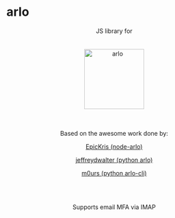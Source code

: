 # arlo
<span align="center">

<p>JS library for 
<br>
<br>
<br>
<a href="https://arlo.com"><img alt="arlo" src="https://www.arlo.com/images/arlop/arlo-logo.png" width="140px"></a>
<br>
<br>
<br>
<p>Based on the awesome work done by:</p>
<p><a href="https://github.com/EpicKris/node-arlo">EpicKris (node-arlo)</a></p>
<p><a href="https://github.com/jeffreydwalter/arlo">jeffreydwalter (python arlo)</a></p>
<p><a href="https://github.com/m0urs/arlo-cl">m0urs (python arlo-cli)</a></p>
<br>
<br>
<p>Supports email MFA via IMAP</p>
</span>
